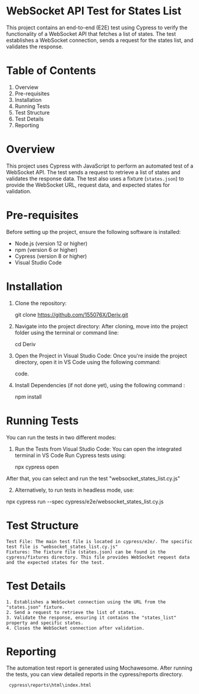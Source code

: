 # WebSocket API Test for States List
This project contains an end-to-end (E2E) test using Cypress to verify the functionality of a WebSocket API that fetches a list of states. The test establishes a WebSocket connection, sends a request for the states list, and validates the response.

# Table of Contents
1. Overview
2. Pre-requisites
3. Installation 
4. Running Tests
5. Test Structure
6. Test Details
7. Reporting

# Overview
This project uses Cypress with JavaScript to perform an automated test of a WebSocket API. The test sends a request to retrieve a list of states and validates the response data. The test also uses a fixture (`states.json`) to provide the WebSocket URL, request data, and expected states for validation.

# Pre-requisites
Before setting up the project, ensure the following software is installed:

- Node.js (version 12 or higher)
- npm (version 6 or higher)
- Cypress (version 8 or higher)
- Visual Studio Code

# Installation 
1. Clone the repository:

   git clone https://github.com/155076X/Deriv.git

2. Navigate into the project directory: After cloning, move into the project folder using the terminal or command line:
  
   cd Deriv

3. Open the Project in Visual Studio Code: Once you're inside the project directory, open it in VS Code using the following command:

   code.

4. Install Dependencies (if not done yet), using the following command :
 
   npm install

# Running Tests
You can run the tests in two different modes:

1. Run the Tests from Visual Studio Code: You can open the integrated terminal in VS Code
Run Cypress tests using:

   npx cypress open

After that, you can select and run the test "websocket_states_list.cy.js"

2. Alternatively, to run tests in headless mode, use:

  npx cypress run --spec cypress/e2e/websocket_states_list.cy.js

# Test Structure
    Test File: The main test file is located in cypress/e2e/. The specific test file is "websocket_states_list.cy.js"
    Fixtures: The fixture file (states.json) can be found in the cypress/fixtures directory. This file provides WebSocket request data and the expected states for the test.

# Test Details
    1. Establishes a WebSocket connection using the URL from the "states.json" fixture.
    2. Send a request to retrieve the list of states.
    3. Validate the response, ensuring it contains the "states_list" property and specific states.
    4. Closes the WebSocket connection after validation.

# Reporting
The automation test report is generated using Mochawesome. After running the tests, you can view detailed reports in the cypress/reports directory.  

     cypress\reports\html\index.html

